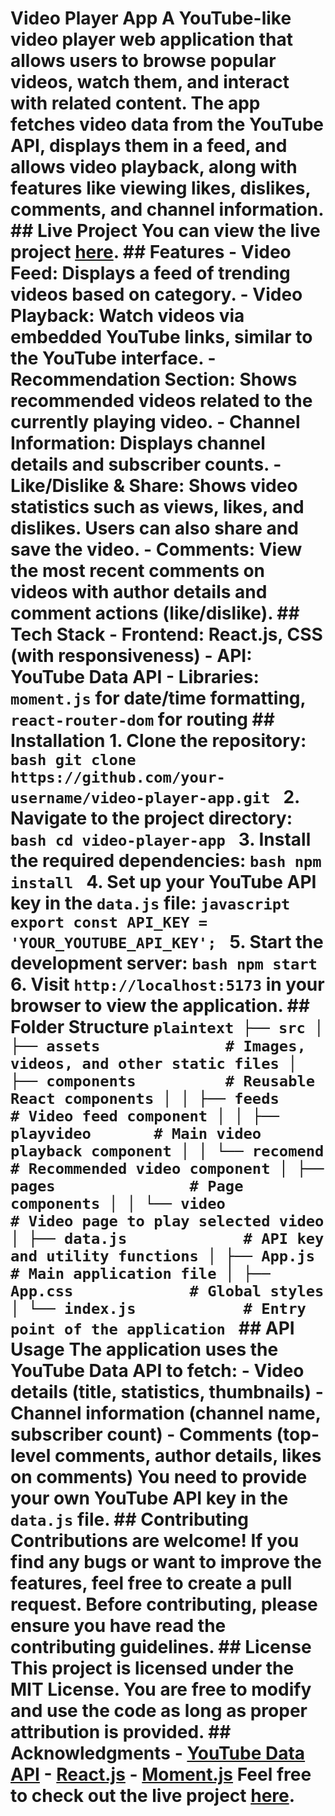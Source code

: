 # Video Player App A YouTube-like video player web application that allows users to browse popular videos, watch them, and interact with related content. The app fetches video data from the YouTube API, displays them in a feed, and allows video playback, along with features like viewing likes, dislikes, comments, and channel information. ## Live Project You can view the live project [here](https://project-67-video-player-app.netlify.app/). ## Features - **Video Feed**: Displays a feed of trending videos based on category. - **Video Playback**: Watch videos via embedded YouTube links, similar to the YouTube interface. - **Recommendation Section**: Shows recommended videos related to the currently playing video. - **Channel Information**: Displays channel details and subscriber counts. - **Like/Dislike & Share**: Shows video statistics such as views, likes, and dislikes. Users can also share and save the video. - **Comments**: View the most recent comments on videos with author details and comment actions (like/dislike). ## Tech Stack - **Frontend**: React.js, CSS (with responsiveness) - **API**: YouTube Data API - **Libraries**: `moment.js` for date/time formatting, `react-router-dom` for routing ## Installation 1. Clone the repository: ```bash git clone https://github.com/your-username/video-player-app.git ``` 2. Navigate to the project directory: ```bash cd video-player-app ``` 3. Install the required dependencies: ```bash npm install ``` 4. Set up your YouTube API key in the `data.js` file: ```javascript export const API_KEY = 'YOUR_YOUTUBE_API_KEY'; ``` 5. Start the development server: ```bash npm start ``` 6. Visit `http://localhost:5173` in your browser to view the application. ## Folder Structure ```plaintext ├── src │ ├── assets              # Images, videos, and other static files │ ├── components          # Reusable React components │ │ ├── feeds           # Video feed component │ │ ├── playvideo       # Main video playback component │ │ └── recomend        # Recommended video component │ ├── pages               # Page components │ │ └── video           # Video page to play selected video │ ├── data.js             # API key and utility functions │ ├── App.js              # Main application file │ ├── App.css             # Global styles │ └── index.js            # Entry point of the application ``` ## API Usage The application uses the YouTube Data API to fetch: - **Video details** (title, statistics, thumbnails) - **Channel information** (channel name, subscriber count) - **Comments** (top-level comments, author details, likes on comments) You need to provide your own YouTube API key in the `data.js` file. ## Contributing Contributions are welcome! If you find any bugs or want to improve the features, feel free to create a pull request. Before contributing, please ensure you have read the contributing guidelines. ## License This project is licensed under the MIT License. You are free to modify and use the code as long as proper attribution is provided. ## Acknowledgments - [YouTube Data API](https://developers.google.com/youtube/v3) - [React.js](https://reactjs.org/) - [Moment.js](https://momentjs.com/) Feel free to check out the live project [here](https://project-67-video-player-app.netlify.app/).
